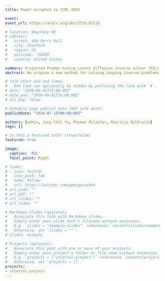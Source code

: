 ```yaml
---
title: Paper accepted to ICML 2024

event: 
event_url: https://arxiv.org/abs/2310.01110

# location: Wowchemy HQ
# address:
#   street: 450 Serra Mall
#   city: Stanford
#   region: CA
#   postcode: '94305'
#   country: United States

summary: Projected Prompt-tuning Latent diffusion inverse solver (P2L), the first method to showcase the impact of text embeddings in solving inverse problems, is accepted to ICML 2024.
abstract: We propose a new method for solving imaging inverse problems using text-to-image latent diffusion models as general priors. Existing methods using latent diffusion models for inverse problems typically rely on simple null text prompts, which can lead to suboptimal performance. To address this limitation, we introduce a method for prompt tuning, which jointly optimizes the text embedding on-the-fly while running the reverse diffusion process. This allows us to generate images that are more faithful to the diffusion prior. In addition, we propose a method to keep the evolution of latent variables within the range space of the encoder, by projection. This helps to reduce image artifacts, a major problem when using latent diffusion models instead of pixel-based diffusion models. Our combined method, called P2L, outperforms both image- and latent-diffusion model-based inverse problem solvers on a variety of tasks, such as super-resolution, deblurring, and inpainting.

# Talk start and end times.
#   End time can optionally be hidden by prefixing the line with `#`.
# date: "2030-06-01T13:00:00Z"
# date_end: "2030-06-01T15:00:00Z"
# all_day: false

# Schedule page publish date (NOT talk date).
publishDate: "2024-07-15T00:00:00Z"

authors: [admin, Jong Chul Ye, Peyman Milanfar, Mauricio Delbracio]
tags: []

# Is this a featured talk? (true/false)
featured: true

image:
  caption: 'P2L'
  focal_point: Right

# links:
# - icon: twitter
#   icon_pack: fab
#   name: Follow
#   url: https://twitter.com/georgecushen
# url_code: ""
# url_pdf: ""
# url_slides: ""
# url_video: ""

# Markdown Slides (optional).
#   Associate this talk with Markdown slides.
#   Simply enter your slide deck's filename without extension.
#   E.g. `slides = "example-slides"` references `content/slides/example-slides.md`.
#   Otherwise, set `slides = ""`.
# slides: example

# Projects (optional).
#   Associate this post with one or more of your projects.
#   Simply enter your project's folder or file name without extension.
#   E.g. `projects = ["internal-project"]` references `content/project/deep-learning/index.md`.
#   Otherwise, set `projects = []`.
projects:
- internal-project
---
```


<!-- {{% callout note %}}
Click on the **Slides** button above to view the built-in slides feature.
{{% /callout %}}

Slides can be added in a few ways:

- **Create** slides using Wowchemy's [*Slides*](https://wowchemy.com/docs/managing-content/#create-slides) feature and link using `slides` parameter in the front matter of the talk file
- **Upload** an existing slide deck to `static/` and link using `url_slides` parameter in the front matter of the talk file
- **Embed** your slides (e.g. Google Slides) or presentation video on this page using [shortcodes](https://wowchemy.com/docs/writing-markdown-latex/).

Further event details, including [page elements](https://wowchemy.com/docs/writing-markdown-latex/) such as image galleries, can be added to the body of this page. -->
